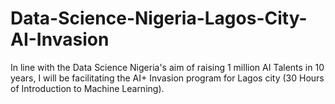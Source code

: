 # Data-Science-Nigeria-Lagos-City-AI-Invasion
In line with the Data Science Nigeria's aim of raising 1 million AI Talents in 10 years, I will be facilitating the AI+ Invasion program for Lagos city (30 Hours of Introduction to Machine Learning).
